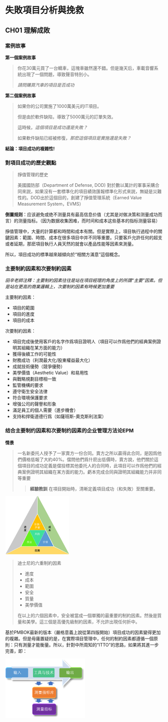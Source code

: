 # 失敗項目分析與挽救

## CH01 理解成敗

### 案例故事

**第一個案例故事**

> 你花30萬元買了一台轎車，這塊車雖然還不錯。但是幾天后，車載音響系統出現了一個問題，導致聲音特別小。
>
> *請問購買汽車的項目是否成功*
>
> 

**第二個案例故事**

> 如果你的公司實施了1000萬美元的IT項目。
>
> 但是由於軟件缺陷，導致了5000萬元的訂單失效。
>
> 這時候，*這個項目是成功還是失敗？*
>
> 如果軟件缺陷已經被修復，*那麽這個項目是實施還是失敗？*

**結論：項目成功的複雜性!**

### 對項目成功的歷史觀點

> 掙值管理的歷史
>
> 美國國防部（Department of Defense, DOD) 對於數以萬計的軍事采購合同來説，如果沒有一套標準化的項目績效匯報標準化形式來説，無疑是災難性的。DOD出於這個目的，創建了掙值管理系統（Earned Value Measurement System，EVMS）

**倒置规则**：应该避免或绝不测量具有最高信息价值（尤其是对做决策和测量成功而言）的测量指标。（因为数据收集困难，而时间和成本这些基本的指标测量容易）

掙值管理中，大量的計算都和時間和成本有關。但是實際上，項目執行過程中的關鍵因素：範圍、時間、成本在很多項目中并不同等重要。只要客戶允許任何的超支或者延期，那麽項目執行人員天然的就會以產品性能等因素來測量。

所以，項目成功的標準越來越傾向於“相關方滿意”這個概念。

### 主要制約因素和次要制約因素

*田辛老師注釋：主要制約因素往往是站在項目經理的角度上的所謂“主要”因素。但是站在更高的商業邏輯上，次要制約因素有時候更加重要*

主要制約因素：

* 項目的範圍
* 項目的進度
* 項目的成本

次要制約因素：

* 項目完成後使用客戶的名字作爲項目證明人（項目可以作爲他們的經典案例證明其組織在某方面的能力）
* 獲得後續工作的可能性
* 財務成功（利潤最大化/股東權益最大化）
* 成就技術優勢（競爭優勢）
* 美學價值（Aesthetic Value）和易用性
* 與戰略規劃目標相一致
* 監管機構的要求
* 遵守衛生安全法律
* 符合環境保護要求
* 增强公司的聲譽和形象
* 滿足員工的個人需要（進步機會）
* 支持和捍衛道德行爲（如薩班斯-奧克斯利法案）

### 结合主要制约因素和次要制约因素的企业管理方法论EPM

**情景**

> 一名新委托人授予了一家賣方一份合同。賣方之所以贏得此合同，是因爲他們價格低報了大約40%。儅問他們爲什麽出低價時，賣方說，他們關於這個項目的成功定義是儅投標其他委托人的合同時，此項目可以作爲他們的經典案例證明其組織在某方面的能力。虧本完成合同與證明其組織能力并非同等重要
>
> > **經驗教訓** 在項目開始時，清晰定義項目成功（和失敗）至關重要。

<img src="./imges/主要制约和次要制约.png" alt="主要制約因素和次要制約因素結合" style="zoom:20%;" />

> 迪士尼的六重制約因素
>
> * 進度
> * 成本
> * 範圍
> * 安全
> * 質量
> * 美學價值
>
> 在以上的六個因素中，安全被當成一個單獨的最重要的制約因素。然後是質量和美學。這三個是高優先級制約因素，不允許出現任何折中。

基於PMBOK最新的版本（嚴格意義上說從第四版開始）項目成功的因素變得更加的複雜。但是毋庸置疑的是，在實際項目管理中，任何的制約因素都遵循一個原則：只有測量才能衡量。所以，針對中所周知的“ITTO”的思路，如果將其進一步完善，即：

<img src="./imges/ITTO增强.png" alt="ITTO增强" style="zoom:25%;" />